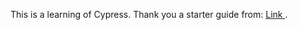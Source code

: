 This is a learning of Cypress.
Thank you a starter guide from: <a href="https://medium.com/nellika/%E0%B9%80%E0%B8%A3%E0%B8%B4%E0%B9%88%E0%B8%A1%E0%B8%95%E0%B9%89%E0%B8%99%E0%B9%80%E0%B8%82%E0%B8%B5%E0%B8%A2%E0%B8%99-automated-test-%E0%B8%94%E0%B9%89%E0%B8%A7%E0%B8%A2-cypress-io-%E0%B9%81%E0%B8%9A%E0%B8%9A%E0%B8%A5%E0%B8%87%E0%B8%A1%E0%B8%B7%E0%B8%AD%E0%B8%97%E0%B8%B3-dcda05f3a585"> Link </a>.